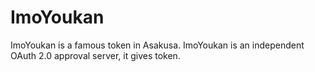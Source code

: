 # ImoYoukan

ImoYoukan is a famous token in Asakusa.
ImoYoukan is an independent OAuth 2.0 approval server, it gives token.
